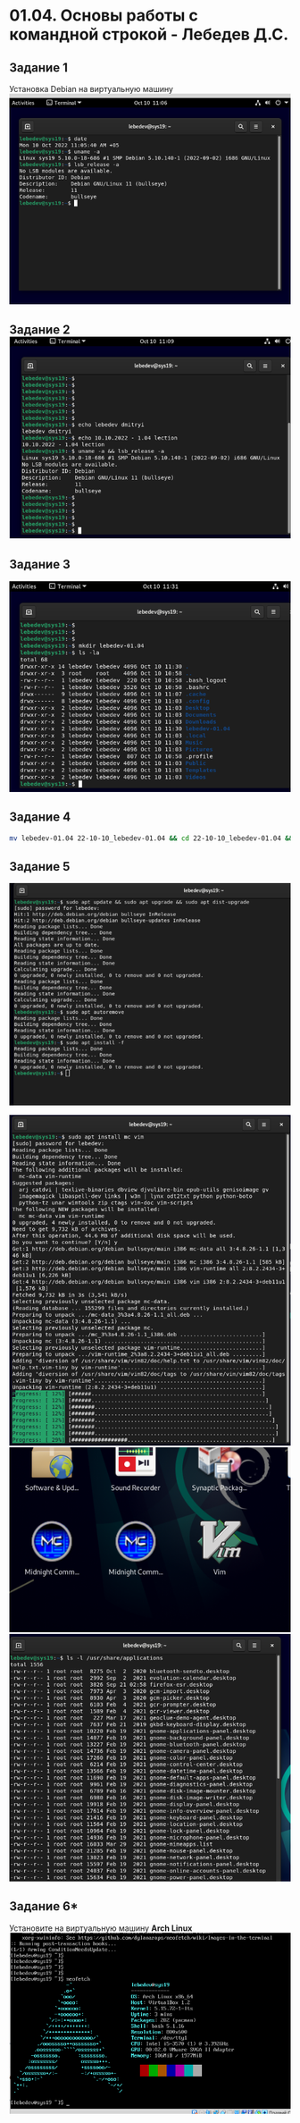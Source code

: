 # 01.04. Основы работы с командной строкой - Лебедев Д.С.
## Задание 1
Установка Debian на виртуальную машину
![](_attachments/01.04.slna19-001.png)
## Задание 2![](_attachments/01.04.slna19-002.png)

## Задание 3
![](_attachments/01.04.slna19-003.png)

## Задание 4
```sh
mv lebedev-01.04 22-10-10_lebedev-01.04 && cd 22-10-10_lebedev-01.04 && touch concept.1 && lsb_release -a >> concept.1 && echo "lebedev dmitriy" >> concept.1 && echo "lection 01.04" >> concept.1 && echo "lebedev dmitriy"
```

## Задание 5
![](_attachments/01.04.slna19-004.png)

![](_attachments/01.04.slna19-005.png)
![](_attachments/01.04.slna19-006.png)
![](_attachments/01.04.slna19-007.png)

## Задание 6*
Установите на виртуальную машину **Arch Linux**
![](_attachments/01.04.slna19-008.png)